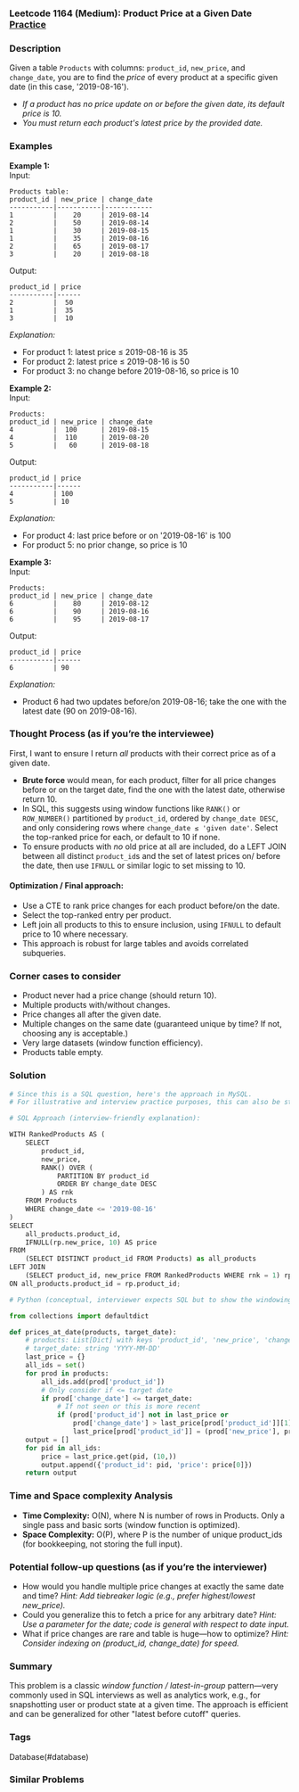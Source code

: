 ### Leetcode 1164 (Medium): Product Price at a Given Date [Practice](https://leetcode.com/problems/product-price-at-a-given-date)

### Description  
Given a table `Products` with columns: `product_id`, `new_price`, and `change_date`, you are to find the *price* of every product at a specific given date (in this case, '2019-08-16').  
- *If a product has no price update on or before the given date, its default price is 10.*
- *You must return each product's latest price by the provided date.*

### Examples  

**Example 1:**  
Input:  
```
Products table:
product_id | new_price | change_date
-----------|-----------|------------
1          |    20     | 2019-08-14
2          |    50     | 2019-08-14
1          |    30     | 2019-08-15
1          |    35     | 2019-08-16
2          |    65     | 2019-08-17
3          |    20     | 2019-08-18
```
Output:
```
product_id | price
-----------|------
2          |  50
1          |  35
3          |  10
```
*Explanation:*
- For product 1: latest price ≤ 2019-08-16 is 35
- For product 2: latest price ≤ 2019-08-16 is 50
- For product 3: no change before 2019-08-16, so price is 10

**Example 2:**  
Input:  
```
Products:
product_id | new_price | change_date
4          |  100      | 2019-08-15
4          |  110      | 2019-08-20
5          |   60      | 2019-08-18
```
Output:  
```
product_id | price
-----------|------
4          | 100
5          | 10
```
*Explanation:*
- For product 4: last price before or on '2019-08-16' is 100
- For product 5: no prior change, so price is 10

**Example 3:**  
Input:  
```
Products:
product_id | new_price | change_date
6          |    80     | 2019-08-12
6          |    90     | 2019-08-16
6          |    95     | 2019-08-17
```
Output:  
```
product_id | price
-----------|------
6          | 90
```
*Explanation:* 
- Product 6 had two updates before/on 2019-08-16; take the one with the latest date (90 on 2019-08-16).

### Thought Process (as if you’re the interviewee)  

First, I want to ensure I return *all* products with their correct price as of a given date.
- **Brute force** would mean, for each product, filter for all price changes before or on the target date, find the one with the latest date, otherwise return 10.
- In SQL, this suggests using window functions like `RANK()` or `ROW_NUMBER()` partitioned by `product_id`, ordered by `change_date DESC`, and only considering rows where `change_date ≤ 'given date'`. Select the top-ranked price for each, or default to 10 if none.
- To ensure products with *no* old price at all are included, do a LEFT JOIN between all distinct `product_id`s and the set of latest prices on/ before the date, then use `IFNULL` or similar logic to set missing to 10.

#### Optimization / Final approach:
- Use a CTE to rank price changes for each product before/on the date.
- Select the top-ranked entry per product.
- Left join all products to this to ensure inclusion, using `IFNULL` to default price to 10 where necessary.
- This approach is robust for large tables and avoids correlated subqueries.

### Corner cases to consider  
- Product never had a price change (should return 10).
- Multiple products with/without changes.
- Price changes all after the given date.
- Multiple changes on the same date (guaranteed unique by time? If not, choosing any is acceptable.)
- Very large datasets (window function efficiency).
- Products table empty.

### Solution

```python
# Since this is a SQL question, here's the approach in MySQL.
# For illustrative and interview practice purposes, this can also be staged using Python steps conceptually.

# SQL Approach (interview-friendly explanation):

WITH RankedProducts AS (
    SELECT 
        product_id,
        new_price,
        RANK() OVER (
            PARTITION BY product_id
            ORDER BY change_date DESC
        ) AS rnk
    FROM Products
    WHERE change_date <= '2019-08-16'
)
SELECT
    all_products.product_id,
    IFNULL(rp.new_price, 10) AS price
FROM
    (SELECT DISTINCT product_id FROM Products) as all_products
LEFT JOIN
    (SELECT product_id, new_price FROM RankedProducts WHERE rnk = 1) rp
ON all_products.product_id = rp.product_id;

# Python (conceptual, interviewer expects SQL but to show the windowing logic):

from collections import defaultdict

def prices_at_date(products, target_date):
    # products: List[Dict] with keys 'product_id', 'new_price', 'change_date'
    # target_date: string 'YYYY-MM-DD'
    last_price = {}
    all_ids = set()
    for prod in products:
        all_ids.add(prod['product_id'])
        # Only consider if <= target date
        if prod['change_date'] <= target_date:
            # If not seen or this is more recent
            if (prod['product_id'] not in last_price or 
                prod['change_date'] > last_price[prod['product_id']][1]):
                last_price[prod['product_id']] = (prod['new_price'], prod['change_date'])
    output = []
    for pid in all_ids:
        price = last_price.get(pid, (10,))
        output.append({'product_id': pid, 'price': price[0]})
    return output
```

### Time and Space complexity Analysis  

- **Time Complexity:** O(N), where N is number of rows in Products. Only a single pass and basic sorts (window function is optimized).
- **Space Complexity:** O(P), where P is the number of unique product_ids (for bookkeeping, not storing the full input).

### Potential follow-up questions (as if you’re the interviewer)  

- How would you handle multiple price changes at exactly the same date and time?
  *Hint: Add tiebreaker logic (e.g., prefer highest/lowest new_price).*
- Could you generalize this to fetch a price for any arbitrary date?
  *Hint: Use a parameter for the date; code is general with respect to date input.*
- What if price changes are rare and table is huge—how to optimize?
  *Hint: Consider indexing on (product_id, change_date) for speed.*

### Summary
This problem is a classic *window function / latest-in-group* pattern—very commonly used in SQL interviews as well as analytics work, e.g., for snapshotting user or product state at a given time. The approach is efficient and can be generalized for other "latest before cutoff" queries.

### Tags
Database(#database)

### Similar Problems
